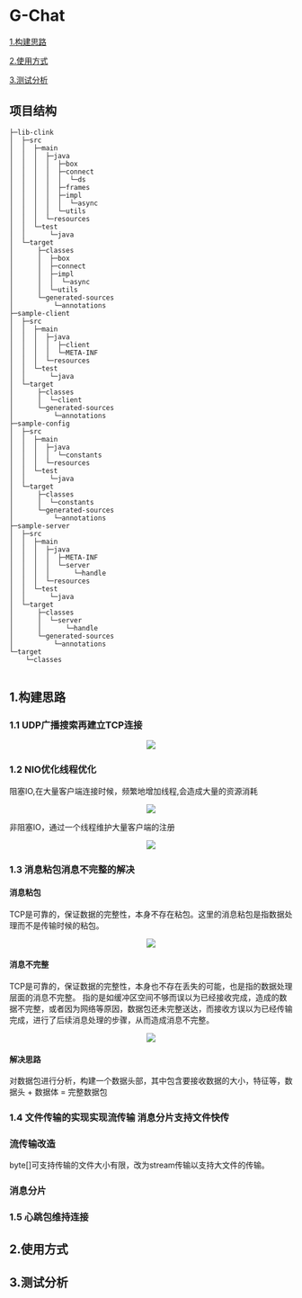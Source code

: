 # G-Chat

[1.构建思路](#jump1)

[2.使用方式](#jump2)

[3.测试分析](#jump3)


## 项目结构

```
├─lib-clink
│  ├─src
│  │  ├─main
│  │  │  ├─java
│  │  │  │  ├─box
│  │  │  │  ├─connect
│  │  │  │  │  └─ds
│  │  │  │  ├─frames
│  │  │  │  ├─impl
│  │  │  │  │  └─async
│  │  │  │  └─utils
│  │  │  └─resources
│  │  └─test
│  │      └─java
│  └─target
│      ├─classes
│      │  ├─box
│      │  ├─connect
│      │  ├─impl
│      │  │  └─async
│      │  └─utils
│      └─generated-sources
│          └─annotations
├─sample-client
│  ├─src
│  │  ├─main
│  │  │  ├─java
│  │  │  │  ├─client
│  │  │  │  └─META-INF
│  │  │  └─resources
│  │  └─test
│  │      └─java
│  └─target
│      ├─classes
│      │  └─client
│      └─generated-sources
│          └─annotations
├─sample-config
│  ├─src
│  │  ├─main
│  │  │  ├─java
│  │  │  │  └─constants
│  │  │  └─resources
│  │  └─test
│  │      └─java
│  └─target
│      ├─classes
│      │  └─constants
│      └─generated-sources
│          └─annotations
├─sample-server
│  ├─src
│  │  ├─main
│  │  │  ├─java
│  │  │  │  ├─META-INF
│  │  │  │  └─server
│  │  │  │      └─handle
│  │  │  └─resources
│  │  └─test
│  │      └─java
│  └─target
│      ├─classes
│      │  └─server
│      │      └─handle
│      └─generated-sources
│          └─annotations
└─target
    └─classes
    
```          


<span id="jump1"></span>

## 1.构建思路
### 1.1 UDP广播搜索再建立TCP连接

<div align="center">
<img src=https://raw.githubusercontent.com/GZK0329/picture_store/master/UDPSearch.png />
</div>

### 1.2 NIO优化线程优化

阻塞IO,在大量客户端连接时候，频繁地增加线程,会造成大量的资源消耗
<div align="center">
<img src=https://raw.githubusercontent.com/GZK0329/picture_store/master/NIO%E4%BC%98%E5%8C%96%E5%89%8D.png />
</div>

非阻塞IO，通过一个线程维护大量客户端的注册
<div align="center">
<img src=https://raw.githubusercontent.com/GZK0329/picture_store/master/NIO%E4%BC%98%E5%8C%96%E5%90%8E.png />
</div>

### 1.3 消息粘包消息不完整的解决
#### 消息粘包
TCP是可靠的，保证数据的完整性，本身不存在粘包。这里的消息粘包是指数据处理而不是传输时候的粘包。

<div align="center">
<img src=https://raw.githubusercontent.com/GZK0329/picture_store/master/%E6%95%B0%E6%8D%AE%E6%8E%A5%E6%94%B6.png />
</div>

#### 消息不完整
TCP是可靠的，保证数据的完整性，本身也不存在丢失的可能，也是指的数据处理层面的消息不完整。
指的是如缓冲区空间不够而误以为已经接收完成，造成的数据不完整，或者因为网络等原因，数据包还未完整送达，而接收方误以为已经传输完成，进行了后续消息处理的步骤，从而造成消息不完整。

<div align="center">
<img src=https://raw.githubusercontent.com/GZK0329/picture_store/master/%E6%B6%88%E6%81%AF%E4%B8%8D%E5%AE%8C%E6%95%B4.png />
</div>

#### 解决思路
对数据包进行分析，构建一个数据头部，其中包含要接收数据的大小，特征等，数据头 + 数据体 = 完整数据包

### 1.4 文件传输的实现实现流传输 消息分片支持文件快传
### 流传输改造
byte[]可支持传输的文件大小有限，改为stream传输以支持大文件的传输。
### 消息分片


### 1.5 心跳包维持连接

<span id="jump2"></span>
## 2.使用方式

<span id="jump3"></span>
## 3.测试分析
